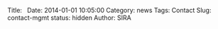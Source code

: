 Title: &nbsp;
Date: 2014-01-01 10:05:00
Category: news
Tags: Contact
Slug: contact-mgmt
status: hidden
Author: SIRA

<center><script type="text/javascript" src="http://form.jotform.us/jsform/51214878396162"></script></center>